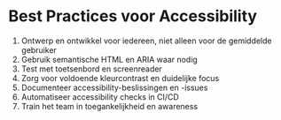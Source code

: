 # Best Practices voor Accessibility

1. Ontwerp en ontwikkel voor iedereen, niet alleen voor de gemiddelde gebruiker
2. Gebruik semantische HTML en ARIA waar nodig
3. Test met toetsenbord en screenreader
4. Zorg voor voldoende kleurcontrast en duidelijke focus
5. Documenteer accessibility-beslissingen en -issues
6. Automatiseer accessibility checks in CI/CD
7. Train het team in toegankelijkheid en awareness